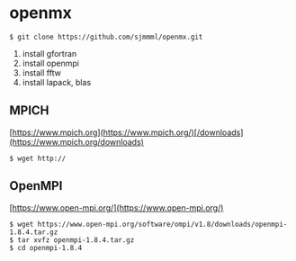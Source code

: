 # openmx

```
$ git clone https://github.com/sjmmml/openmx.git
```

1. install gfortran
2. install openmpi
3. install fftw
4. install lapack, blas

## MPICH 

[https://www.mpich.org](https://www.mpich.org/)[/downloads](https://www.mpich.org/downloads)
```
$ wget http://
```

## OpenMPI

[https://www.open-mpi.org/](https://www.open-mpi.org/)
```
$ wget https://www.open-mpi.org/software/ompi/v1.8/downloads/openmpi-1.8.4.tar.gz
$ tar xvfz openmpi-1.8.4.tar.gz
$ cd openmpi-1.8.4
```

